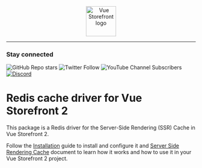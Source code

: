<div align="center">
  <img
    src="https://user-images.githubusercontent.com/1626923/137092657-fb398d20-b592-4661-a1f9-4135db0b61d5.png"
    alt="Vue Storefront logo"
    height="80px"
  />
</div>

---------

### Stay connected

![GitHub Repo stars](https://img.shields.io/github/stars/vuestorefront/vue-storefront?style=social)
![Twitter Follow](https://img.shields.io/twitter/follow/vuestorefront?style=social)
![YouTube Channel Subscribers](https://img.shields.io/youtube/channel/subscribers/UCkm1F3Cglty3CE1QwKQUhhg?style=social)
[![Discord](https://img.shields.io/discord/770285988244750366?label=join%20discord&logo=Discord&logoColor=white)](https://discord.vuestorefront.io)


# Redis cache driver for Vue Storefront 2

This package is a Redis driver for the Server-Side Rendering (SSR) Cache in Vue Storefront 2.

Follow the [Installation](https://docs.vuestorefront.io/v2/integrations/redis-cache.html) guide to install and configure it and [Server Side Rendering Cache](https://docs.vuestorefront.io/v2/performance/ssr-cache.html) document to learn how it works and how to use it in your Vue Storefront 2 project.
